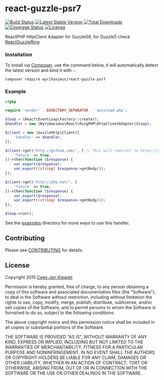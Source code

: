 react-guzzle-psr7
===============

[![Build Status](https://travis-ci.org/WyriHaximus/react-guzzle-psr7.png)](https://travis-ci.org/WyriHaximus/react-guzzle-psr7)
[![Latest Stable Version](https://poser.pugx.org/WyriHaximus/react-guzzle-psr7/v/stable.png)](https://packagist.org/packages/WyriHaximus/react-guzzle-psr7)
[![Total Downloads](https://poser.pugx.org/WyriHaximus/react-guzzle-psr7/downloads.png)](https://packagist.org/packages/WyriHaximus/react-guzzle-psr7)
[![Coverage Status](https://coveralls.io/repos/WyriHaximus/react-guzzle-psr7/badge.png)](https://coveralls.io/r/WyriHaximus/react-guzzle-psr7)
[![License](https://poser.pugx.org/wyrihaximus/react-guzzle-psr7/license.png)](https://packagist.org/packages/wyrihaximus/react-guzzle-psr7)

ReactPHP HttpClient Adapter for Guzzle56, for Guzzle5 check [ReactGuzzleRing](https://github.com/WyriHaximus/ReactGuzzleRing)

### Installation ###

To install via [Composer](http://getcomposer.org/), use the command below, it will automatically detect the latest version and bind it with `~`.

```
composer require wyrihaximus/react-guzzle-psr7 
```

### Example ###

```php
<?php

require 'vendor' . DIRECTORY_SEPARATOR . 'autoload.php';

$loop = \React\EventLoop\Factory::create();
$handler = new \WyriHaximus\React\RingPHP\HttpClientAdapter($loop);

$client = new \GuzzleHttp\Client([
    'handler' => $handler,
]);

$client->get('http://github.com/', [ // This will redirect to https://github.com/
    'future' => true,
])->then(function ($response) {
    var_export($response);
    var_export((string) $response->getBody());
});

$client->get('http://php.net/', [
    'future' => true,
])->then(function ($response) {
    var_export($response);
    var_export((string) $response->getBody());
});

$loop->run();
```

See the [examples](https://github.com/WyriHaximus/react-guzzle-psr7/tree/master/examples) directory for more ways to use this handler.

## Contributing ##

Please see [CONTRIBUTING](CONTRIBUTING.md) for details.

## License ##

Copyright 2015 [Cees-Jan Kiewiet](http://wyrihaximus.net/)

Permission is hereby granted, free of charge, to any person
obtaining a copy of this software and associated documentation
files (the "Software"), to deal in the Software without
restriction, including without limitation the rights to use,
copy, modify, merge, publish, distribute, sublicense, and/or sell
copies of the Software, and to permit persons to whom the
Software is furnished to do so, subject to the following
conditions:

The above copyright notice and this permission notice shall be
included in all copies or substantial portions of the Software.

THE SOFTWARE IS PROVIDED "AS IS", WITHOUT WARRANTY OF ANY KIND,
EXPRESS OR IMPLIED, INCLUDING BUT NOT LIMITED TO THE WARRANTIES
OF MERCHANTABILITY, FITNESS FOR A PARTICULAR PURPOSE AND
NONINFRINGEMENT. IN NO EVENT SHALL THE AUTHORS OR COPYRIGHT
HOLDERS BE LIABLE FOR ANY CLAIM, DAMAGES OR OTHER LIABILITY,
WHETHER IN AN ACTION OF CONTRACT, TORT OR OTHERWISE, ARISING
FROM, OUT OF OR IN CONNECTION WITH THE SOFTWARE OR THE USE OR
OTHER DEALINGS IN THE SOFTWARE.
